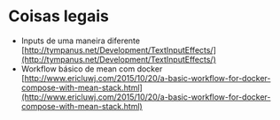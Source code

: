 # Coisas legais

* Inputs de uma maneira diferente [http://tympanus.net/Development/TextInputEffects/](http://tympanus.net/Development/TextInputEffects/)
* Workflow básico de mean com docker [http://www.ericluwj.com/2015/10/20/a-basic-workflow-for-docker-compose-with-mean-stack.html](http://www.ericluwj.com/2015/10/20/a-basic-workflow-for-docker-compose-with-mean-stack.html)
